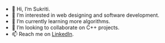 - 👋 Hi, I’m Sukriti. 
- 👀 I’m interested in web designing and software development. 
- 🌱 I’m currently learning more algorithms. 
- 💞️ I’m looking to collaborate on C++ projects.
- 📫 Reach me on [LinkedIn](https://www.linkedin.com/in/sukriti-kumari-32444417).
